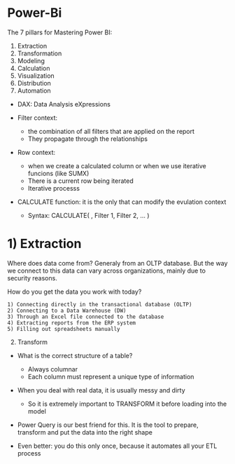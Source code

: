 # Power-Bi
The 7 pillars for Mastering Power BI:

1) Extraction
2) Transformation
3) Modeling
4) Calculation
5) Visualization
6) Distribution
7) Automation


- DAX: Data Analysis eXpressions
- Filter context: 
	- the combination of all filters that are applied on the report
	- They propagate through the relationships
- Row context:
	- when we create a calculated column or when we use iterative funcions (like SUMX)
	- There is a current row being iterated
	- Iterative processs

- CALCULATE function: it is the only that can modify the evulation context
	- Syntax: CALCULATE( <expression>, Filter 1, Filter 2, ... )
  
 # 1) Extraction
  
  Where does data come from?
Generaly from an OLTP database. But the way we connect to this data can vary across organizations, mainly due to security reasons.

How do you get the data you work with today?

	1) Connecting directly in the transactional database (OLTP)
	2) Connecting to a Data Warehouse (DW)
	3) Through an Excel file connected to the database
	4) Extracting reports from the ERP system
	5) Filling out spreadsheets manually

 
  2) Transform

- What is the correct structure of a table?
	- Always columnar 
	- Each column must represent a unique type of information

- When you deal with real data, it is usually messy and dirty
	- So it is extremely important to TRANSFORM it before loading into the model

- Power Query is our best friend for this. It is the tool to prepare, transform and put the data into the right shape
- Even better: you do this only once, because it automates all your ETL process



